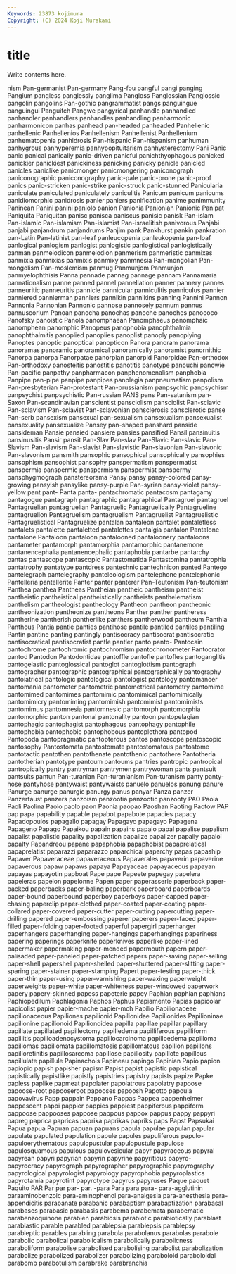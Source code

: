 ```yaml
---
Keywords: 23873 kojimura
Copyright: (C) 2024 Koji Murakami
---
```


# title

Write contents here.



nism Pan-germanist Pan-germany Pang-fou pangful pangi panging Pangium pangless
panglessly panglima Pangloss Panglossian Panglossic pangolin pangolins Pan-gothic pangrammatist pangs
panguingue panguingui Panguitch Pangwe pangyrical panhandle panhandled panhandler panhandlers panhandles
panhandling panharmonic panharmonicon panhas panhead pan-headed panheaded Panhellenic panhellenic Panhellenios
Panhellenism Panhellenist Panhellenium panhematopenia panhidrosis Pan-hispanic Pan-hispanism panhuman panhygrous panhyperemia
panhypopituitarism panhysterectomy Pani Panic panic panical panically panic-driven panicful panichthyophagous
panicked panickier panickiest panickiness panicking panicky panicle panicled panicles paniclike
panicmonger panicmongering paniconograph paniconographic paniconography panic-pale panic-prone panic-proof panics panic-stricken
panic-strike panic-struck panic-stunned Panicularia paniculate paniculated paniculately paniculitis Panicum panicum
panicums panidiomorphic panidrosis panier paniers panification panime panimmunity Paninean Panini
panini paniolo panion Panionia Panionian Panionic Panipat Paniquita Paniquitan panisc
panisca paniscus panisic panisk Pan-islam Pan-islamic Pan-islamism Pan-islamist Pan-israelitish panivorous
Panjabi panjabi panjandrum panjandrums Panjim pank Pankhurst pankin pankration pan-Latin
Pan-latinist pan-leaf panleucopenia panleukopenia pan-loaf panlogical panlogism panlogist panlogistic panlogistical
panlogistically panman panmelodicon panmelodion panmerism panmeristic panmixes panmixia panmixias panmixis
panmixy panmnesia Pan-mongolian Pan-mongolism Pan-moslemism panmug Panmunjom Panmunjon panmyelophthisis Panna
pannade pannag pannage pannam Pannamaria pannationalism panne panned pannel pannellation
panner pannery pannes panneuritic panneuritis pannicle pannicular panniculitis panniculus pannier
panniered pannierman panniers pannikin pannikins panning Pannini Pannon Pannonia Pannonian
Pannonic pannose pannosely pannum pannus pannuscorium Panoan panocha panochas panoche
panoches panococo Panofsky panoistic Panola panomphaean Panomphaeus panomphaic panomphean panomphic
Panopeus panophobia panophthalmia panophthalmitis panoplied panoplies panoplist panoply panoplying Panoptes
panoptic panoptical panopticon Panora panoram panorama panoramas panoramic panoramical panoramically
panoramist panornithic Panorpa panorpa Panorpatae panorpian panorpid Panorpidae Pan-orthodox Pan-orthodoxy
panosteitis panostitis panotitis panotype panouchi panowie Pan-pacific panpathy panpharmacon panphenomenalism
panphobia Panpipe pan-pipe panpipe panpipes panplegia panpneumatism panpolism Pan-presbyterian Pan-protestant
Pan-prussianism panpsychic panpsychism panpsychist panpsychistic Pan-russian PANS pans Pan-satanism pan-Saxon
Pan-scandinavian panscientist pansciolism pansciolist Pan-sclavic Pan-sclavism Pan-sclavist Pan-sclavonian pansclerosis pansclerotic
panse Pan-serb pansexism pansexual pan-sexualism pansexualism pansexualist pansexuality pansexualize Pansey
pan-shaped panshard panside pansideman Pansie pansied pansiere pansies pansified Pansil
pansinuitis pansinusitis Pansir pansit Pan-Slav Pan-slav Pan-Slavic Pan-slavic Pan-Slavism Pan-slavism
Pan-slavist Pan-slavistic Pan-slavonian Pan-slavonic Pan-slavonism pansmith pansophic pansophical pansophically pansophies
pansophism pansophist pansophy panspermatism panspermatist panspermia panspermic panspermism panspermist panspermy
pansphygmograph panstereorama Pansy pansy pansy-colored pansy-growing pansyish pansylike pansy-purple Pan-syrian
pansy-violet pansy-yellow pant pant- Panta panta- pantachromatic pantacosm pantagamy pantagogue
pantagraph pantagraphic pantagraphical Pantagruel pantagruel Pantagruelian pantagruelian Pantagruelic Pantagruelically Pantagrueline
pantagruelion Pantagruelism pantagruelism Pantagruelist Pantagruelistic Pantagruelistical Pantagruelize pantalan pantaleon pantalet
pantaletless pantalets pantalette pantaletted pantalettes pantalgia pantalon Pantalone pantalone Pantaloon
pantaloon pantalooned pantaloonery pantaloons pantameter pantamorph pantamorphia pantamorphic pantanemone pantanencephalia
pantanencephalic pantaphobia pantarbe pantarchy pantas pantascope pantascopic Pantastomatida Pantastomina pantatrophia
pantatrophy pantatype pantdress pantechnic pantechnicon panted Pantego pantelegraph pantelegraphy panteleologism
pantelephone pantelephonic Pantelleria pantellerite Panter panter panterer Pan-Teutonism Pan-teutonism Panthea
panthea Pantheas Pantheian pantheic pantheism pantheist pantheistic pantheistical pantheistically pantheists
panthelematism panthelism pantheologist pantheology Pantheon pantheon pantheonic pantheonization pantheonize pantheons
Panther panther pantheress pantherine pantherish pantherlike panthers pantherwood pantheum Panthia
Panthous Pantia pantie panties pantihose pantile pantiled pantiles pantiling Pantin
pantine panting pantingly pantisocracy pantisocrat pantisocratic pantisocratical pantisocratist pantle pantler
panto panto- Pantocain pantochrome pantochromic pantochromism pantochronometer Pantocrator pantod Pantodon
Pantodontidae pantoffle pantofle pantofles pantoganglitis pantogelastic pantoglossical pantoglot pantoglottism pantograph
pantographer pantographic pantographical pantographically pantography pantoiatrical pantologic pantological pantologist pantology
pantomancer pantomania pantometer pantometric pantometrical pantometry pantomime pantomimed pantomimes pantomimic
pantomimical pantomimically pantomimicry pantomiming pantomimish pantomimist pantomimists pantomimus pantomnesia pantomnesic
pantomorph pantomorphia pantomorphic panton pantonal pantonality pantoon pantopelagian pantophagic pantophagist
pantophagous pantophagy pantophile pantophobia pantophobic pantophobous pantoplethora pantopod Pantopoda pantopragmatic
pantopterous pantos pantoscope pantoscopic pantosophy Pantostomata pantostomate pantostomatous pantostome pantotactic
pantothen pantothenate pantothenic pantothere Pantotheria pantotherian pantotype pantoum pantoums pantries
pantropic pantropical pantropically pantry pantryman pantrymen pantrywoman pants pantsuit pantsuits
pantun Pan-turanian Pan-turanianism Pan-turanism panty panty-hose pantyhose pantywaist pantywaists panuelo
panuelos panung panure Panurge panurge panurgic panurgy panus panyar Panza
panzer Panzerfaust panzers panzoism panzootia panzootic panzooty PAO Paola Paoli
Paolina Paolo paolo paon Paonia paopao Paoshan Paoting Paotow PAP
pap papa papability papable papabot papabote papacies papacy Papadopoulos papagallo
papagay Papagayo papagayo Papagena Papageno Papago Papaikou papain papains papaio
papal papalise papalism papalist papalistic papality papalization papalize papalizer papally
papaloi papalty Papandreou papane papaphobia papaphobist papaprelatical papaprelatist paparazzi paparazzo
paparchical paparchy papas papaship Papaver Papaveraceae papaveraceous Papaverales papaverin papaverine
papaverous papaw papaws papaya Papayaceae papayaceous papayan papayas papayotin papboat
Pape pape Papeete papegay papelera papeleras papelon papelonne Papen paper
paperasserie paperback paper-backed paperbacks paper-baling paperbark paperboard paperboards paper-bound paperbound
paperboy paperboys paper-capped paper-chasing paperclip paper-clothed paper-coated paper-coating paper-collared paper-covered
paper-cutter paper-cutting papercutting paper-drilling papered paper-embossing paperer paperers paper-faced paper-filled
paper-folding paper-footed paperful papergirl paperhanger paperhangers paperhanging paper-hangings paperhangings paperiness
papering paperings paperknife paperknives paperlike paper-lined papermaker papermaking paper-mended papermouth
papern paper-palisaded paper-paneled paper-patched papers paper-saving paper-selling paper-shell papershell paper-shelled
paper-shuttered paper-slitting paper-sparing paper-stainer paper-stamping Papert paper-testing paper-thick paper-thin paper-using
paper-varnishing paper-waxing paperweight paperweights paper-white paper-whiteness paper-windowed paperwork papery papery-skinned
papess papeterie papey Paphian paphian paphians Paphiopedilum Paphlagonia Paphos Paphus
Papiamento Papias papicolar papicolist papier papier-mache papier-mch Papilio Papilionaceae papilionaceous
Papiliones papilionid Papilionidae Papilionides Papilioninae papilionine papilionoid Papilionoidea papilla papillae
papillar papillary papillate papillated papillectomy papilledema papilliferous papilliform papillitis papilloadenocystoma
papillocarcinoma papilloedema papilloma papillomas papillomata papillomatosis papillomatous papillon papillons papilloretinitis
papillosarcoma papillose papillosity papillote papillous papillulate papillule Papinachois Papineau papingo
Papinian Papio papion papiopio papish papisher papism Papist papist papistic
papistical papistically papistlike papistly papistries papistry papists papize Papke papless
paplike papmeat papolater papolatrous papolatry papoose papoose-root papooseroot papooses papoosh
Papotto papoula papovavirus Papp pappain Pappano Pappas Pappea pappenheimer pappescent
pappi pappier pappies pappiest pappiferous pappiform pappoose pappooses pappose pappous
pappox pappus pappy pappyri papreg paprica papricas paprika paprikas papriks
paps Papst Papsukai Papua papua Papuan papuan papuans papula papulae
papulan papular papulate papulated papulation papule papules papuliferous papulo- papuloerythematous
papulopustular papulopustule papulose papulosquamous papulous papulovesicular papyr papyraceous papyral papyrean
papyri papyrian papyrin papyrine papyritious papyro- papyrocracy papyrograph papyrographer papyrographic
papyrography papyrological papyrologist papyrology papyrophobia papyroplastics papyrotamia papyrotint papyrotype papyrus
papyruses Paque paquet Paquito PAR Par par par- par. -para
Para para para- para-agglutinin paraaminobenzoic para-aminophenol para-analgesia para-anesthesia para-appendicitis parabanate
parabanic parabaptism parabaptization parabasal parabases parabasic parabasis parabema parabemata parabematic
parabenzoquinone parabien parabiosis parabiotic parabiotically parablast parablastic parable parabled parablepsia
parablepsis parablepsy parableptic parables parabling parabola parabolanus parabolas parabole parabolic
parabolical parabolicalism parabolically parabolicness paraboliform parabolise parabolised parabolising parabolist parabolization
parabolize parabolized parabolizer parabolizing paraboloid paraboloidal parabomb parabotulism parabrake parabranchia
